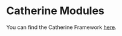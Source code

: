 # Catherine Modules

You can find the Catherine Framework [here](https://github.com/CatherineFramework/Catherine).